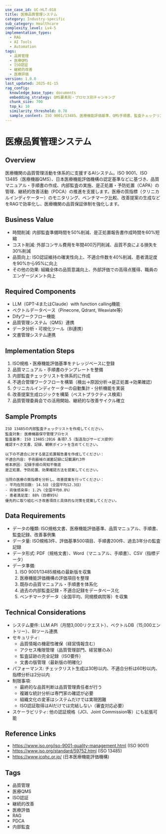 ```yaml
---
use_case_id: UC-HLT-018
title: 医療品質管理システム
category: Industry-specific
sub_category: Healthcare
complexity_level: Lv4-5
implementation_types:
  - RAG
  - AI Tools
  - Automation
tags:
  - 品質管理
  - 医療QMS
  - ISO認証
  - 継続的改善
  - 医療評価
version: 1.0.0
last_updated: 2025-01-15
rag_config:
  knowledge_base_type: documents
  embedding_strategy: QMS要素別・プロセス別チャンキング
  chunk_size: 700
  top_k: 10
  similarity_threshold: 0.78
  sample_content: ISO 9001/13485、医療機能評価基準、QMS手順書、監査チェックリスト、改善事例集
---
```


# 医療品質管理システム

## Overview

医療機関の品質管理活動を体系的に支援するAIシステム。ISO 9001、ISO 13485（医療機器QMS）、日本医療機能評価機構の認定基準などに基づき、品質マニュアル・手順書の作成、内部監査の実施、是正処置・予防処置（CAPA）の管理、継続的改善活動（PDCA）の推進を支援します。医療の質指標（クリニカルインディケーター）のモニタリング、ベンチマーク比較、改善提案の生成などをRAGで効率化し、医療機関の品質保証体制を強化します。

## Business Value

- 時間削減: 内部監査準備時間を50%削減、是正処置報告書作成時間を60%短縮
- コスト削減: 外部コンサル費用を年間400万円削減、品質不良による損失を30%削減
- 品質向上: ISO認証維持の確実性向上、不適合件数を40%削減、患者満足度を90%から95%に向上
- その他の効果: 組織全体の品質意識向上、外部評価での高得点獲得、職員のエンゲージメント向上

## Required Components

- LLM（GPT-4またはClaude）with function calling機能
- ベクトルデータベース（Pinecone, Qdrant, Weaviate等）
- Difyワークフロー機能
- 品質管理システム（QMS）連携
- データ分析・可視化ツール（BI連携）
- 文書管理システム連携

## Implementation Steps

1. ISO規格・医療機能評価基準をナレッジベースに登録
2. 品質マニュアル・手順書のテンプレートを整備
3. 内部監査チェックリストを体系的に作成
4. 不適合管理ワークフローを構築（検出→原因分析→是正処置→効果確認）
5. クリニカルインディケーターの自動集計・分析機能を実装
6. 改善提案生成ロジックを構築（ベストプラクティス検索）
7. 品質管理委員会での活用開始、継続的な改善サイクル確立

## Sample Prompts

```
ISO 13485の内部監査チェックリストを作成してください。
監査対象: 医療機器保守管理プロセス
監査基準: ISO 13485:2016 条項7.5（製造及びサービス提供）
確認すべき文書、記録、観察ポイントを含めてください。
```

```
以下の不適合に対する是正処置報告書を作成してください：
不適合内容: 手術器械の滅菌記録に記載漏れ3件
根本原因: 記録手順の周知不徹底
是正処置、予防処置、効果確認方法を提案してください。
```

```
当院の医療の質指標を分析し、改善提案を行ってください：
- 平均在院日数: 14.5日（全国平均12.3日）
- 術後感染率: 1.2%（全国平均0.8%）
- 患者満足度: 88%（目標95%）
優先的に取り組むべき改善項目と具体的な対策を提案してください。
```

## Data Requirements

- データの種類: ISO規格文書、医療機能評価基準、品質マニュアル、手順書、監査記録、改善事例集
- データ量: ISO規格3件、評価基準500項目、手順書200件、過去3年分の監査記録
- データ形式: PDF（規格文書）、Word（マニュアル、手順書）、CSV（指標データ）
- データ準備:
  1. ISO 9001/13485規格の最新版を収集
  2. 医療機能評価機構の評価項目を整理
  3. 既存の品質マニュアル・手順書を体系化
  4. 過去の内部監査記録・不適合記録をデータベース化
  5. ベンチマークデータ（全国平均、同規模病院等）を収集

## Technical Considerations

- システム要件: LLM API（月間3,000リクエスト）、ベクトルDB（15,000エントリー）、BIツール連携
- セキュリティ:
  - 品質情報の機密性確保（経営情報含む）
  - アクセス権限管理（品質管理部門、経営層のみ）
  - 監査証跡の完全記録（ISO要件）
  - 文書の版管理（最新版の明確化）
- パフォーマンス: チェックリスト生成は30秒以内、不適合分析は60秒以内、指標分析は2分以内
- 制限事項:
  - 最終的な品質判断は品質管理責任者が行う
  - 複雑な統計分析は専門家の確認が必要
  - 組織文化の変革はシステムだけでは実現困難
  - ISO認証取得はAIだけでは完結しない（審査対応必要）
- スケーラビリティ: 他の認証規格（JCI、Joint Commission等）にも拡張可能

## Reference Links

- https://www.iso.org/iso-9001-quality-management.html (ISO 9001)
- https://www.iso.org/standard/59752.html (ISO 13485)
- https://www.jcqhc.or.jp/ (日本医療機能評価機構)

## Tags

- 品質管理
- 医療QMS
- ISO認証
- 継続的改善
- 医療評価
- RAG
- PDCA
- 内部監査
